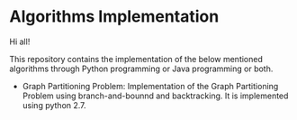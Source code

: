 # Algorithms Implementation

Hi all!

This repository contains the implementation of the below mentioned algorithms through Python programming or Java programming or both.

- Graph Partitioning Problem: Implementation of the Graph Partitioning Problem using branch-and-bounnd and backtracking. It is implemented                               using python 2.7.
